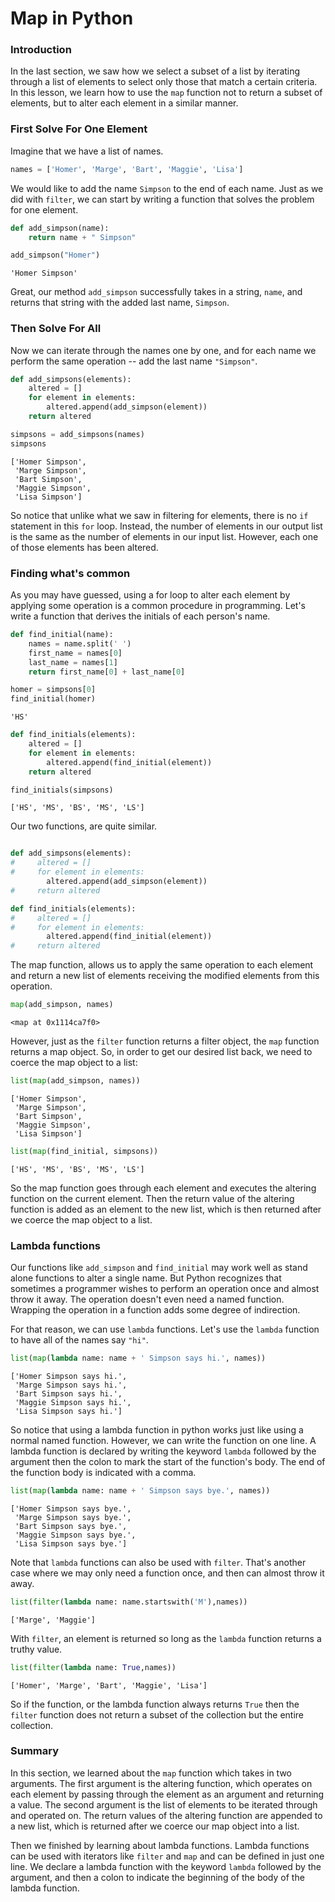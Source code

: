 
# Map in Python

### Introduction

In the last section, we saw how we select a subset of a list by iterating through a list of elements to select only those that match a certain criteria.  In this lesson, we learn how to use the `map` function not to return a subset of elements, but to alter each element in a similar manner.

### First Solve For One Element

Imagine that we have a list of names. 


```python
names = ['Homer', 'Marge', 'Bart', 'Maggie', 'Lisa']
```

We would like to add the name `Simpson` to the end of each name.  Just as we did with `filter`, we can start by writing a function that solves the problem for one element.


```python
def add_simpson(name):
    return name + " Simpson"
```


```python
add_simpson("Homer")
```




    'Homer Simpson'



Great, our method `add_simpson` successfully takes in a string, `name`, and returns that string with the added last name, `Simpson`.

### Then Solve For All

Now we can iterate through the names one by one, and for each name we perform the same operation -- add the last name `"Simpson"`.


```python
def add_simpsons(elements):
    altered = []
    for element in elements:
        altered.append(add_simpson(element))
    return altered
```


```python
simpsons = add_simpsons(names)
simpsons
```




    ['Homer Simpson',
     'Marge Simpson',
     'Bart Simpson',
     'Maggie Simpson',
     'Lisa Simpson']



So notice that unlike what we saw in filtering for elements, there is no `if` statement in this `for` loop.  Instead, the number of elements in our output list is the same as the number of elements in our input list.  However, each one of those elements has been altered.

### Finding what's common

As you may have guessed, using a for loop to alter each element by applying some operation is a common procedure in programming.  Let's write a function that derives the initials of each person's name.


```python
def find_initial(name):
    names = name.split(' ')
    first_name = names[0]
    last_name = names[1]
    return first_name[0] + last_name[0]
```


```python
homer = simpsons[0]
find_initial(homer)
```




    'HS'




```python
def find_initials(elements):    
    altered = []
    for element in elements:
        altered.append(find_initial(element))
    return altered

find_initials(simpsons)
```




    ['HS', 'MS', 'BS', 'MS', 'LS']



Our two functions, are quite similar.

```python

def add_simpsons(elements):
#     altered = []
#     for element in elements:
        altered.append(add_simpson(element))
#     return altered

def find_initials(elements):    
#     altered = []
#     for element in elements:
        altered.append(find_initial(element))
#     return altered
```

The map function, allows us to apply the same operation to each element and return a new list of elements receiving the modified elements from this operation. 


```python
map(add_simpson, names)
```




    <map at 0x1114ca7f0>



However, just as the `filter` function returns a filter object, the `map` function returns a map object. So, in order to get our desired list back, we need to coerce the map object to a list:


```python
list(map(add_simpson, names))
```




    ['Homer Simpson',
     'Marge Simpson',
     'Bart Simpson',
     'Maggie Simpson',
     'Lisa Simpson']




```python
list(map(find_initial, simpsons))
```




    ['HS', 'MS', 'BS', 'MS', 'LS']



So the map function goes through each element and executes the altering function on the current element. Then the return value of the altering function is added as an element to the new list, which is then returned after we coerce the map object to a list.

### Lambda functions

Our functions like `add_simpson` and `find_initial` may work well as stand alone functions to alter a single name.  But Python recognizes that sometimes a programmer wishes to perform an operation once and almost throw it away.  The operation doesn't even need a named function.  Wrapping the operation in a function adds some degree of indirection.

For that reason, we can use `lambda` functions. Let's use the `lambda` function to have all of the names say `"hi"`.


```python
list(map(lambda name: name + ' Simpson says hi.', names))
```




    ['Homer Simpson says hi.',
     'Marge Simpson says hi.',
     'Bart Simpson says hi.',
     'Maggie Simpson says hi.',
     'Lisa Simpson says hi.']



So notice that using a lambda function in python works just like using a normal named function.  However, we can write the function on one line.  A lambda function is declared by writing the keyword `lambda` followed by the argument then the colon to mark the start of the function's body.  The end of the function body is indicated with a comma.


```python
list(map(lambda name: name + ' Simpson says bye.', names))
```




    ['Homer Simpson says bye.',
     'Marge Simpson says bye.',
     'Bart Simpson says bye.',
     'Maggie Simpson says bye.',
     'Lisa Simpson says bye.']



Note that `lambda` functions can also be used with `filter`.  That's another case where we may only need a function once, and then can almost throw it away.


```python
list(filter(lambda name: name.startswith('M'),names))
```




    ['Marge', 'Maggie']



With `filter`, an element is returned so long as the `lambda` function returns a truthy value.


```python
list(filter(lambda name: True,names))
```




    ['Homer', 'Marge', 'Bart', 'Maggie', 'Lisa']



So if the function, or the lambda function always returns `True` then the `filter` function does not return a subset of the collection but the entire collection.

### Summary

In this section, we learned about the `map` function which takes in two arguments. The first argument is the altering function, which operates on each element by passing through the element as an argument and returning a value. The second argument is the list of elements to be iterated through and operated on. The return values of the altering function are appended to a new list, which is returned after we coerce our map object into a list.

Then we finished by learning about lambda functions. Lambda functions can be used with iterators like `filter` and `map` and can be defined in just one line.  We declare a lambda function with the keyword `lambda` followed by the argument, and then a colon to indicate the beginning of the body of the lambda function. 
